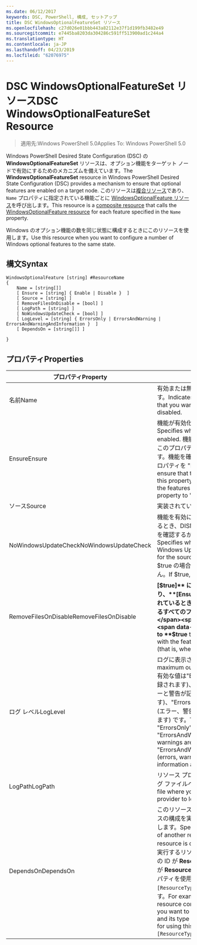 ```yaml
---
ms.date: 06/12/2017
keywords: DSC, PowerShell, 構成, セットアップ
title: DSC WindowsOptionalFeatureSet リソース
ms.openlocfilehash: c27d026e01bbb443a82112e37f1d199fb3482e49
ms.sourcegitcommit: e7445ba8203da304286c591ff513900ad1c244a4
ms.translationtype: HT
ms.contentlocale: ja-JP
ms.lasthandoff: 04/23/2019
ms.locfileid: "62076975"
---
```

# <a name="dsc-windowsoptionalfeatureset-resource"></a><span data-ttu-id="f79f9-103">DSC WindowsOptionalFeatureSet リソース</span><span class="sxs-lookup"><span data-stu-id="f79f9-103">DSC WindowsOptionalFeatureSet Resource</span></span>

> <span data-ttu-id="f79f9-104">適用先:Windows PowerShell 5.0</span><span class="sxs-lookup"><span data-stu-id="f79f9-104">Applies To: Windows PowerShell 5.0</span></span>

<span data-ttu-id="f79f9-105">Windows PowerShell Desired State Configuration (DSC) の **WindowsOptionalFeatureSet** リソースは、オプション機能をターゲット ノードで有効にするためのメカニズムを備えています。</span><span class="sxs-lookup"><span data-stu-id="f79f9-105">The **WindowsOptionalFeatureSet** resource in Windows PowerShell Desired State Configuration (DSC) provides a mechanism to ensure that optional features are enabled on a target node.</span></span>
<span data-ttu-id="f79f9-106">このリソースは[複合リソース](../../../resources/authoringResourceComposite.md)であり、`Name` プロパティに指定されている機能ごとに [WindowsOptionalFeature リソース](windowsOptionalFeatureResource.md)を呼び出します。</span><span class="sxs-lookup"><span data-stu-id="f79f9-106">This resource is a [composite resource](../../../resources/authoringResourceComposite.md) that calls the [WindowsOptionalFeature resource](windowsOptionalFeatureResource.md) for each feature specified in the `Name` property.</span></span>

<span data-ttu-id="f79f9-107">Windows のオプション機能の数を同じ状態に構成するときにこのリソースを使用します。</span><span class="sxs-lookup"><span data-stu-id="f79f9-107">Use this resource when you want to configure a number of Windows optional features to the same state.</span></span>

## <a name="syntax"></a><span data-ttu-id="f79f9-108">構文</span><span class="sxs-lookup"><span data-stu-id="f79f9-108">Syntax</span></span>

```
WindowsOptionalFeature [string] #ResourceName
{
    Name = [string[]]
    [ Ensure = [string] { Enable | Disable }  ]
    [ Source = [string] ]
    [ RemoveFilesOnDisable = [bool] ]
    [ LogPath = [string] ]
    [ NoWindowsUpdateCheck = [bool] ]
    [ LogLevel = [string] { ErrorsOnly | ErrorsAndWarning | ErrorsAndWarningAndInformation }  ]
    [ DependsOn = [string[]] ]

}
```

## <a name="properties"></a><span data-ttu-id="f79f9-109">プロパティ</span><span class="sxs-lookup"><span data-stu-id="f79f9-109">Properties</span></span>

|  <span data-ttu-id="f79f9-110">プロパティ</span><span class="sxs-lookup"><span data-stu-id="f79f9-110">Property</span></span>  |  <span data-ttu-id="f79f9-111">説明</span><span class="sxs-lookup"><span data-stu-id="f79f9-111">Description</span></span>   |
|---|---|
| <span data-ttu-id="f79f9-112">名前</span><span class="sxs-lookup"><span data-stu-id="f79f9-112">Name</span></span>| <span data-ttu-id="f79f9-113">有効または無効にする機能の名前を示します。</span><span class="sxs-lookup"><span data-stu-id="f79f9-113">Indicates the name of the features that you want to ensure are enabled or disabled.</span></span>|
| <span data-ttu-id="f79f9-114">Ensure</span><span class="sxs-lookup"><span data-stu-id="f79f9-114">Ensure</span></span>| <span data-ttu-id="f79f9-115">機能が有効化かどうかを指定します。</span><span class="sxs-lookup"><span data-stu-id="f79f9-115">Specifies whether the features are enabled.</span></span> <span data-ttu-id="f79f9-116">機能を確実に有効にするには、このプロパティを "Enable" に設定します。機能を確実に無効にするには、このプロパティを "Disable" に設定します。</span><span class="sxs-lookup"><span data-stu-id="f79f9-116">To ensure that the features are enabled, set this property to "Enable" To ensure that the features are disabled, set the property to "Disable".</span></span>|
| <span data-ttu-id="f79f9-117">ソース</span><span class="sxs-lookup"><span data-stu-id="f79f9-117">Source</span></span>| <span data-ttu-id="f79f9-118">実装されていません。</span><span class="sxs-lookup"><span data-stu-id="f79f9-118">Not implemented.</span></span>|
| <span data-ttu-id="f79f9-119">NoWindowsUpdateCheck</span><span class="sxs-lookup"><span data-stu-id="f79f9-119">NoWindowsUpdateCheck</span></span>| <span data-ttu-id="f79f9-120">機能を有効にするソース ファイルを検索するとき、DISM が Windows Update (WU) を確認するかどうかを指定します。</span><span class="sxs-lookup"><span data-stu-id="f79f9-120">Specifies whether DISM contacts Windows Update (WU) when searching for the source files to enable features.</span></span> <span data-ttu-id="f79f9-121">$true の場合、DISM は WU を確認しません。</span><span class="sxs-lookup"><span data-stu-id="f79f9-121">If $true, DISM does not contact WU.</span></span>|
| <span data-ttu-id="f79f9-122">RemoveFilesOnDisable</span><span class="sxs-lookup"><span data-stu-id="f79f9-122">RemoveFilesOnDisable</span></span>| <span data-ttu-id="f79f9-123">**[$true]** に設定すると、無効時に (つまり、**[Ensure]** が "Absent" に設定されているとき)、機能に関連付けられているすべてのファイルが削除されます。</span><span class="sxs-lookup"><span data-stu-id="f79f9-123">Set to **$true** to remove all files associated with the features when they are disabled (that is, when **Ensure** is set to "Absent").</span></span>|
| <span data-ttu-id="f79f9-124">ログ レベル</span><span class="sxs-lookup"><span data-stu-id="f79f9-124">LogLevel</span></span>| <span data-ttu-id="f79f9-125">ログに表示される最大の出力レベル。</span><span class="sxs-lookup"><span data-stu-id="f79f9-125">The maximum output level shown in the logs.</span></span> <span data-ttu-id="f79f9-126">有効な値は"ErrorsOnly" (エラーのみが記録されます)、"ErrorsAndWarning" (エラーと警告が記録されます)、"ErrorsAndWarningAndInformation" (エラー、警告、デバッグ情報が記録されます) です。</span><span class="sxs-lookup"><span data-stu-id="f79f9-126">The accepted values are: "ErrorsOnly" (only errors are logged), "ErrorsAndWarning" (errors and warnings are logged), and "ErrorsAndWarningAndInformation" (errors, warnings, and debug information are logged).</span></span>|
| <span data-ttu-id="f79f9-127">LogPath</span><span class="sxs-lookup"><span data-stu-id="f79f9-127">LogPath</span></span>| <span data-ttu-id="f79f9-128">リソース プロバイダーの操作を記録するログ ファイルへのパス。</span><span class="sxs-lookup"><span data-stu-id="f79f9-128">The path to a log file where you want the resource provider to log the operation.</span></span>|
| <span data-ttu-id="f79f9-129">DependsOn</span><span class="sxs-lookup"><span data-stu-id="f79f9-129">DependsOn</span></span>| <span data-ttu-id="f79f9-130">このリソースを構成する前に、他のリソースの構成を実行する必要があることを指定します。</span><span class="sxs-lookup"><span data-stu-id="f79f9-130">Specifies that the configuration of another resource must run before this resource is configured.</span></span> <span data-ttu-id="f79f9-131">たとえば、最初に実行するリソース構成スクリプト ブロックの ID が __ResourceName__ で、そのタイプが __ResourceType__ である場合、このプロパティを使用する構文は `DependsOn = "[ResourceType]ResourceName"` になります。</span><span class="sxs-lookup"><span data-stu-id="f79f9-131">For example, if the ID of the resource configuration script block that you want to run first is __ResourceName__ and its type is __ResourceType__, the syntax for using this property is `DependsOn = "[ResourceType]ResourceName"`.</span></span>|
